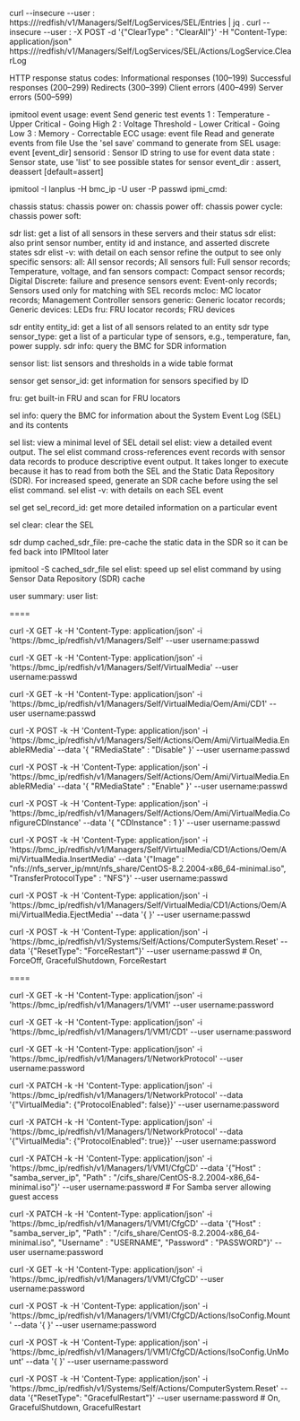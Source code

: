 curl --insecure --user <user>:<passwd> https://<ip>/redfish/v1/Managers/Self/LogServices/SEL/Entries | jq .
curl --insecure --user <user>:<passwd> -X POST -d '{"ClearType" : "ClearAll"}' -H "Content-Type: application/json" https://<ip>/redfish/v1/Managers/Self/LogServices/SEL/Actions/LogService.ClearLog

HTTP response status codes:
    Informational responses (100–199)
    Successful responses (200–299)
    Redirects (300–399)
    Client errors (400–499)
    Server errors (500–599)

ipmitool event
usage: event <num>
   Send generic test events
   1 : Temperature - Upper Critical - Going High
   2 : Voltage Threshold - Lower Critical - Going Low
   3 : Memory - Correctable ECC
usage: event file <filename>
   Read and generate events from file
   Use the 'sel save' command to generate from SEL
usage: event <sensorid> <state> [event_dir]
   sensorid  : Sensor ID string to use for event data
   state     : Sensor state, use 'list' to see possible states for sensor
   event_dir : assert, deassert [default=assert]

ipmitool -I lanplus -H bmc_ip -U user -P passwd ipmi_cmd:

chassis status:
chassis power on:
chassis power off:
chassis power cycle:
chassis power soft:

sdr list: get a list of all sensors in these servers and their status
sdr elist: also print sensor number, entity id and instance, and asserted discrete states
sdr elist -v: with detail on each sensor
    refine the output to see only specific sensors:
          all: All sensor records; All sensors
          full: Full sensor records; Temperature, voltage, and fan sensors
          compact: Compact sensor records; Digital Discrete: failure and presence sensors
          event: Event-only records; Sensors used only for matching with SEL records
          mcloc: MC locator records; Management Controller sensors
          generic: Generic locator records; Generic devices: LEDs
          fru: FRU locator records; FRU devices

sdr entity entity_id: get a list of all sensors related to an entity
sdr type sensor_type: get a list of a particular type of sensors, e.g., temperature, fan, power supply.
sdr info: query the BMC for SDR information

sensor list: list sensors and thresholds in a wide table format

sensor get sensor_id: get information for sensors specified by ID

fru: get built-in FRU and scan for  FRU  locators

sel info: query the BMC for information about the System Event Log (SEL) and its contents

sel list: view a minimal level of SEL detail
sel elist: view a detailed event output. The sel elist command cross-references event records with sensor
data records to produce descriptive event output. It takes longer to execute because it has to read from
both the SEL and the Static Data Repository (SDR). For increased speed, generate an SDR cache before using
the sel elist command.
sel elist -v: with details on each SEL event

sel get sel_record_id:  get more detailed information on a particular event

sel clear: clear the SEL

sdr dump cached_sdr_file: pre-cache the static data in the SDR so it can be fed back into IPMItool later

ipmitool -S cached_sdr_file sel elist: speed up sel elist command by using Sensor Data Repository (SDR) cache

user summary:
user list:

====

curl -X GET -k -H 'Content-Type:  application/json' -i 'https://bmc_ip/redfish/v1/Managers/Self' --user username:passwd

curl -X GET -k -H 'Content-Type:  application/json' -i 'https://bmc_ip/redfish/v1/Managers/Self/VirtualMedia' --user username:passwd

curl -X GET -k -H 'Content-Type:  application/json' -i 'https://bmc_ip/redfish/v1/Managers/Self/VirtualMedia/Oem/Ami/CD1' --user username:passwd

curl -X POST -k -H 'Content-Type:  application/json' -i 'https://bmc_ip/redfish/v1/Managers/Self/Actions/Oem/Ami/VirtualMedia.EnableRMedia' --data '{ "RMediaState" : "Disable" }' --user username:passwd

curl -X POST -k -H 'Content-Type:  application/json' -i 'https://bmc_ip/redfish/v1/Managers/Self/Actions/Oem/Ami/VirtualMedia.EnableRMedia' --data '{ "RMediaState" : "Enable" }' --user username:passwd

curl -X POST -k -H 'Content-Type:  application/json' -i 'https://bmc_ip/redfish/v1/Managers/Self/Actions/Oem/Ami/VirtualMedia.ConfigureCDInstance' --data '{ "CDInstance" : 1 }' --user username:passwd

curl -X POST -k -H 'Content-Type:  application/json' -i 'https://bmc_ip/redfish/v1/Managers/Self/VirtualMedia/CD1/Actions/Oem/Ami/VirtualMedia.InsertMedia' --data '{"Image" : "nfs://nfs_server_ip/mnt/nfs_share/CentOS-8.2.2004-x86_64-minimal.iso", "TransferProtocolType" : "NFS"}' --user username:passwd

curl -X POST -k -H 'Content-Type:  application/json' -i 'https://bmc_ip/redfish/v1/Managers/Self/VirtualMedia/CD1/Actions/Oem/Ami/VirtualMedia.EjectMedia' --data '{ }' --user username:passwd

curl -X POST -k -H 'Content-Type:  application/json' -i 'https://bmc_ip/redfish/v1/Systems/Self/Actions/ComputerSystem.Reset' --data '{"ResetType": "ForceRestart"}' --user username:passwd    # On, ForceOff, GracefulShutdown, ForceRestart

====

curl -X GET -k -H 'Content-Type:  application/json' -i 'https://bmc_ip/redfish/v1/Managers/1/VM1' --user username:password

curl -X GET -k -H 'Content-Type:  application/json' -i 'https://bmc_ip/redfish/v1/Managers/1/VM1/CD1' --user username:password

curl -X GET -k -H 'Content-Type:  application/json' -i 'https://bmc_ip/redfish/v1/Managers/1/NetworkProtocol' --user username:password

curl -X PATCH -k -H 'Content-Type:  application/json' -i 'https://bmc_ip/redfish/v1/Managers/1/NetworkProtocol' --data '{"VirtualMedia": {"ProtocolEnabled": false}}' --user username:password

curl -X PATCH -k -H 'Content-Type:  application/json' -i 'https://bmc_ip/redfish/v1/Managers/1/NetworkProtocol' --data '{"VirtualMedia": {"ProtocolEnabled": true}}' --user username:password

curl -X PATCH -k -H 'Content-Type:  application/json' -i 'https://bmc_ip/redfish/v1/Managers/1/VM1/CfgCD' --data '{"Host" : "samba_server_ip", "Path" : "/cifs_share/CentOS-8.2.2004-x86_64-minimal.iso"}' --user username:password       # For Samba server allowing guest access

curl -X PATCH -k -H 'Content-Type:  application/json' -i 'https://bmc_ip/redfish/v1/Managers/1/VM1/CfgCD' --data '{"Host" : "samba_server_ip", "Path" : "/cifs_share/CentOS-8.2.2004-x86_64-minimal.iso", "Username" : "USERNAME", "Password" : "PASSWORD"}' --user username:password

curl -X GET -k -H 'Content-Type:  application/json' -i 'https://bmc_ip/redfish/v1/Managers/1/VM1/CfgCD' --user username:password

curl -X POST -k -H 'Content-Type:  application/json' -i 'https://bmc_ip/redfish/v1/Managers/1/VM1/CfgCD/Actions/IsoConfig.Mount' --data '{ }' --user username:password

curl -X POST -k -H 'Content-Type:  application/json' -i 'https://bmc_ip/redfish/v1/Managers/1/VM1/CfgCD/Actions/IsoConfig.UnMount' --data '{ }' --user username:password

curl -X POST -k -H 'Content-Type:  application/json' -i 'https://bmc_ip/redfish/v1/Systems/Self/Actions/ComputerSystem.Reset' --data '{"ResetType": "GracefulRestart"}' --user username:password    # On, GracefulShutdown, GracefulRestart
